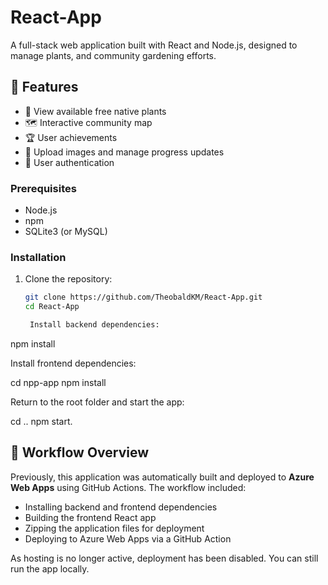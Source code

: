 # React-App

A full-stack web application built with React and Node.js, designed to manage plants, and community gardening efforts.

## 🌟 Features
- 🌿 View available free native plants 
- 🗺️ Interactive community map 
- 🏆 User achievements 
- 📸 Upload images and manage progress updates
- 🔐 User authentication

### Prerequisites
- Node.js
- npm
- SQLite3 (or MySQL)

### Installation

1. Clone the repository:
   ```bash
   git clone https://github.com/TheobaldKM/React-App.git
   cd React-App

    Install backend dependencies:

npm install

Install frontend dependencies:

cd npp-app
npm install

Return to the root folder and start the app:

cd ..
npm start. 

## 🚀 Workflow Overview

Previously, this application was automatically built and deployed to **Azure Web Apps** using GitHub Actions. The workflow included:
- Installing backend and frontend dependencies
- Building the frontend React app
- Zipping the application files for deployment
- Deploying to Azure Web Apps via a GitHub Action

As hosting is no longer active, deployment has been disabled. You can still run the app locally.
